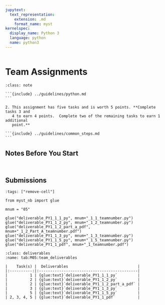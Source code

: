 ```yaml
---
jupytext:
  text_representation:
    extension: .md
    format_name: myst
kernelspec:
  display_name: Python 3
  language: python
  name: python3
---
```

```{include} ../macros.md
```

# Team Assignments

````{admonition} Assigment Goals
:class: note

```{include} ../guidelines/python.md
```

2. This assignment has five tasks and is worth 5 points. **Complete tasks 3 and
   4 to earn 4 points.  Complete two of the remaining tasks to earn 1 additional
   point.**

```{include} ../guidelines/common_steps.md
```

````

## Notes Before You Start


```{include} ../guidelines/gradescope.md
```

```{include} ../guidelines/team.md
```


## Submissions

```{code-cell} ipython3
:tags: ["remove-cell"]

from myst_nb import glue

mnum = "05"

glue("deliverable_PY1_1_1_py", mnum+"_1_1_teamnumber.py")
glue("deliverable_PY1_1_2_py", mnum+"_1_2_teamnumber.py")
glue("deliverable_PY1_1_2_part_a_pdf", mnum+"_1_2_Part_A_teamnumber.pdf")
glue("deliverable_PY1_1_3_py", mnum+"_1_3_teamnumber.py")
glue("deliverable_PY1_1_5_py", mnum+"_1_5_teamnumber.py")
glue("deliverable_PY1_1_pdf", mnum+"_1_teamnumber.pdf")

```

```{table} Deliverables
:class: deliverables
:name: tab:M05:team_deliverables

|    Task(s) |  Deliverables                               |
|:----------:|:--------------------------------------------|
|          1 | {glue:text}`deliverable_PY1_1_1_py`         |
|          2 | {glue:text}`deliverable_PY1_1_2_py`         |
|          2 | {glue:text}`deliverable_PY1_1_2_part_a_pdf` |
|          3 | {glue:text}`deliverable_PY1_1_3_py`         |
|          5 | {glue:text}`deliverable_PY1_1_5_py`         |
| 2, 3, 4, 5 | {glue:text}`deliverable_PY1_1_pdf`          |
```